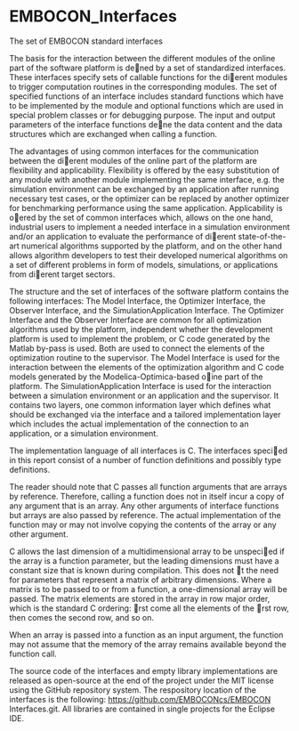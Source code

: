 EMBOCON_Interfaces
==================

The set of EMBOCON standard interfaces

The basis for the interaction between the different modules of the online part of the software platform
is dened by a set of standardized interfaces. These interfaces specify sets of callable functions for the
dierent modules to trigger computation routines in the corresponding modules. The set of specified
functions of an interface includes standard functions which have to be implemented by the module and
optional functions which are used in special problem classes or for debugging purpose. The input and
output parameters of the interface functions dene the data content and the data structures which
are exchanged when calling a function.

The advantages of using common interfaces for the communication between the dierent modules
of the online part of the platform are flexibility and applicability. Flexibility is offered by the easy
substitution of any module with another module implementing the same interface, e.g. the simulation
environment can be exchanged by an application after running necessary test cases, or the optimizer
can be replaced by another optimizer for benchmarking performance using the same application.
Applicability is oered by the set of common interfaces which, allows on the one hand, industrial
users to implement a needed interface in a simulation environment and/or an application to evaluate
the performance of dierent state-of-the-art numerical algorithms supported by the platform, and on
the other hand allows algorithm developers to test their developed numerical algorithms on a set of
different problems in form of models, simulations, or applications from dierent target sectors.

The structure and the set of interfaces of the software platform contains the following interfaces: 
The Model Interface, the Optimizer Interface, the Observer Interface, and the SimulationApplication Interface. 
The Optimizer Interface and the Observer Interface are common for all optimization algorithms used by the 
platform, independent whether the development platform is used to implement the problem, or C code generated
by the Matlab by-pass is used. Both are used to connect the elements of the optimization routine to the
supervisor. The Model Interface is used for the interaction between the elements of the optimization
algorithm and C code models generated by the Modelica-Optimica-based oine part of the platform. 
The SimulationApplication Interface is used for the interaction between a simulation environment or 
an application and the supervisor. It contains two layers, one common information layer which defines 
what should be exchanged via the interface and a tailored implementation layer which includes the 
actual implementation of the connection to an application, or a simulation environment.

The implementation language of all interfaces is C. The interfaces specied in this report consist of a
number of function definitions and possibly type definitions.

The reader should note that C passes all function arguments that are arrays by reference. 
Therefore, calling a function does not in itself incur a copy of any argument that is an
array. Any other arguments of interface functions but arrays are also passed by reference. The actual
implementation of the function may or may not involve copying the contents of the array or any other
argument.

C allows the last dimension of a multidimensional array to be unspecied if the array is a function
parameter, but the leading dimensions must have a constant size that is known during compilation.
This does not t the need for parameters that represent a matrix of arbitrary dimensions. Where
a matrix is to be passed to or from a function, a one-dimensional array will be passed. The matrix
elements are stored in the array in row major order, which is the standard C ordering: rst come all
the elements of the rst row, then comes the second row, and so on.

When an array is passed into a function as an input argument, the function may not assume that the
memory of the array remains available beyond the function call.

The source code of the interfaces and empty library implementations are released as open-source at the
end of the project under the MIT license using the GitHub repository system. The respository location
of the interfaces is the following: https://github.com/EMBOCONcs/EMBOCON Interfaces.git. All
libraries are contained in single projects for the Eclipse IDE.
